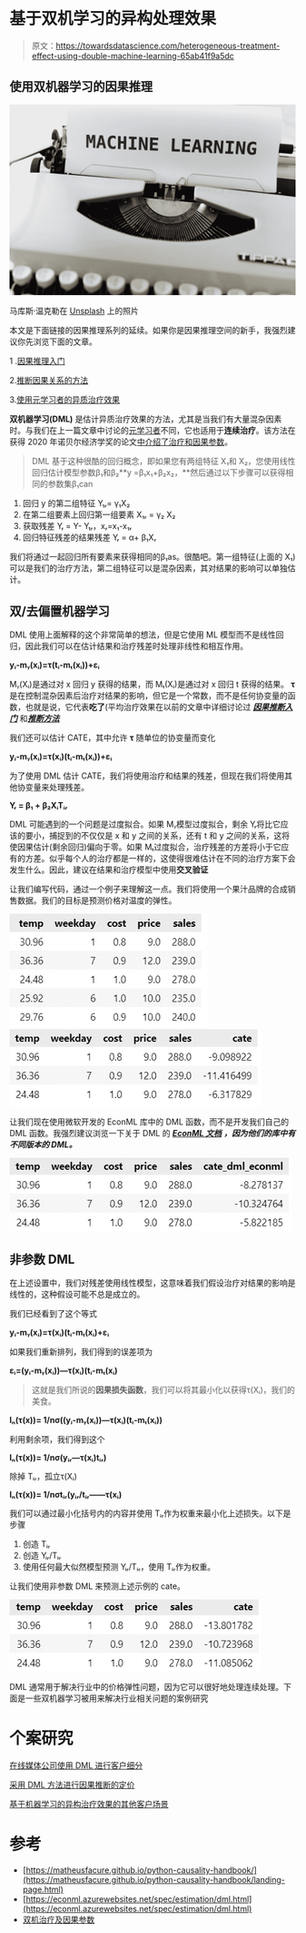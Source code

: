 # 基于双机学习的异构处理效果

> 原文：<https://towardsdatascience.com/heterogeneous-treatment-effect-using-double-machine-learning-65ab41f9a5dc>

## 使用双机器学习的因果推理

![](img/bc57c0971069d21c8778da92c15c074f.png)

马库斯·温克勒在 [Unsplash](https://unsplash.com?utm_source=medium&utm_medium=referral) 上的照片

本文是下面链接的因果推理系列的延续。如果你是因果推理空间的新手，我强烈建议你先浏览下面的文章。

1 .[因果推理入门](/getting-started-with-causal-inference-5cb61b707740)

2.[推断因果关系的方法](/methods-for-inferring-causality-52e4144f6865)

3.[使用元学习者的异质治疗效果](https://medium.com/towards-data-science/heterogeneous-treatment-effect-and-meta-learners-38fbc3ecc9d3)

**双机器学习(DML)** 是估计异质治疗效果的方法，尤其是当我们有大量混杂因素时。与我们在上一篇文章中讨论的[元学习者](https://medium.com/towards-data-science/heterogeneous-treatment-effect-and-meta-learners-38fbc3ecc9d3)不同，它也适用于**连续治疗**。该方法在获得 2020 年诺贝尔经济学奖的论文[中介绍了治疗和因果参数](https://arxiv.org/pdf/1608.00060v1.pdf)。

> DML 基于这种很酷的回归概念，即如果您有两组特征 X₁和 X₂，您使用线性回归估计模型参数β₁和β₂**y =β₁x₁+β₂x₂，**然后通过以下步骤可以获得相同的参数集β₁can

1.  回归 y 的第二组特征 Y₁ᵣ= γ₁X₂
2.  在第二组要素上回归第一组要素 X₁ᵣ = γ₂ X₂
3.  获取残差 Yᵣ = Y- Y₁ᵣ，xᵣ=x₁-x₁ᵣ
4.  回归特征残差的结果残差 Yᵣ = α+ β₁Xᵣ

我们将通过一起回归所有要素来获得相同的β₁as。很酷吧。第一组特征(上面的 X₁)可以是我们的治疗方法，第二组特征可以是混杂因素，其对结果的影响可以单独估计。

## 双/去偏置机器学习

DML 使用上面解释的这个非常简单的想法，但是它使用 ML 模型而不是线性回归，因此我们可以在估计结果和治疗残差时处理非线性和相互作用。

**yᵢ-mᵧ(xᵢ)=τ(tᵢ-mₜ(xᵢ))+εᵢ**

Mᵧ(Xᵢ)是通过对 x 回归 y 获得的结果，而 Mₜ(Xᵢ)是通过对 x 回归 t 获得的结果。 **τ** 是在控制混杂因素后治疗对结果的影响，但它是一个常数，而不是任何协变量的函数，也就是说，它代表**吃了**(平均治疗效果在以前的文章中详细讨论过 [***因果推断入门***](/getting-started-with-causal-inference-5cb61b707740) 和[***推断方法***](/methods-for-inferring-causality-52e4144f6865/)

我们还可以估计 CATE，其中允许 **τ** 随单位的协变量而变化

**yᵢ-mᵧ(xᵢ)=τ(xᵢ)(tᵢ-mₜ(xᵢ))+εᵢ**

为了使用 DML 估计 CATE，我们将使用治疗和结果的残差，但现在我们将使用其他协变量来处理残差。

**Yᵣ = β₁ + β₂XᵢTᵢᵣ**

DML 可能遇到的一个问题是过度拟合。如果 Mᵧ模型过度拟合，剩余 Yᵣ将比它应该的要小，捕捉到的不仅仅是 x 和 y 之间的关系，还有 t 和 y 之间的关系，这将使因果估计(剩余回归)偏向于零。如果 Mₜ过度拟合，治疗残差的方差将小于它应有的方差。似乎每个人的治疗都是一样的，这使得很难估计在不同的治疗方案下会发生什么。因此，建议在结果和治疗模型中使用**交叉验证**

让我们编写代码，通过一个例子来理解这一点。我们将使用一个果汁品牌的合成销售数据。我们的目标是预测价格对温度的弹性。

![](img/45e530c9fa117d31865add8ab44b60f5.png)![](img/323ccf87e572d18a82461fe59dcb4cd4.png)

让我们现在使用微软开发的 EconML 库中的 DML 函数，而不是开发我们自己的 DML 函数。我强烈建议浏览一下关于 DML 的 [***EconML 文档***](https://econml.azurewebsites.net/spec/estimation/dml.html) ***，因为他们的库中有不同版本的 DML。***

![](img/19055e737498090fb9dd6401ec04c2d1.png)

## 非参数 DML

在上述设置中，我们对残差使用线性模型，这意味着我们假设治疗对结果的影响是线性的，这种假设可能不总是成立的。

我们已经看到了这个等式

**yᵢ-mᵧ(xᵢ)=τ(xᵢ)(tᵢ-mₜ(xᵢ)+εᵢ**

如果我们重新排列，我们得到的误差项为

**εᵢ=(yᵢ-mᵧ(xᵢ))—τ(xᵢ)(tᵢ-mₜ(xᵢ)**

> 这就是我们所说的**因果损失函数**，我们可以将其最小化以获得τ(Xᵢ)，我们的美食。

**lₙ(τ(x))= 1/nσ((yᵢ-mᵧ(xᵢ))—τ(xᵢ)(tᵢ-mₜ(xᵢ))**

利用剩余项，我们得到这个

**lₙ(τ(x))= 1/nσ(yᵢᵣ—τ(xᵢ)tᵢᵣ)**

除掉 Tᵢᵣ，孤立τ(Xᵢ)

**lₙ(τ(x))= 1/nσtᵢᵣ(yᵢᵣ/tᵢᵣ——τ(xᵢ)**

我们可以通过最小化括号内的内容并使用 Tᵢᵣ作为权重来最小化上述损失。以下是步骤

1.  创造 Tᵢᵣ
2.  创造 Yᵢᵣ/Tᵢᵣ
3.  使用任何最大似然模型预测 Yᵢᵣ/Tᵢᵣ，使用 Tᵢᵣ作为权重。

让我们使用非参数 DML 来预测上述示例的 cate。

![](img/0e1373dacd30988f80f262ae8f422395.png)

DML 通常用于解决行业中的价格弹性问题，因为它可以很好地处理连续处理。下面是一些双机器学习被用来解决行业相关问题的案例研究

# 个案研究

[在线媒体公司使用 DML 进行客户细分](https://github.com/microsoft/EconML/blob/main/notebooks/CustomerScenarios/Case%20Study%20-%20Customer%20Segmentation%20at%20An%20Online%20Media%20Company.ipynb)

[采用 DML 方法进行因果推断的定价](https://slideplayer.com/slide/12643674/)

[基于机器学习的异构治疗效果的其他客户场景](https://econml.azurewebsites.net/spec/motivation.html#)

# 参考

*   [https://matheusfacure.github.io/python-causality-handbook/](https://matheusfacure.github.io/python-causality-handbook/landing-page.html)
*   [https://econml.azurewebsites.net/spec/estimation/dml.html](https://econml.azurewebsites.net/spec/estimation/dml.html)
*   [双机治疗及因果参数](https://arxiv.org/pdf/1608.00060v1.pdf)